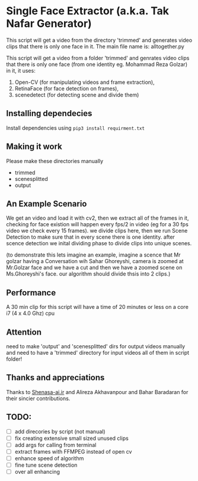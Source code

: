 # Single Face Extractor (a.k.a. Tak Nafar Generator)
This script will get a video from the directory 'trimmed' and generates video clips that there is only one face in it.
The main file name is: alltogether.py 

This script will get a video from a folder 'trimmed' and genrates video 
clips that there is only one face (from one identity eg. Mohammad Reza Golzar) in it,
it uses: 

1. Open-CV (for manipulating videos and frame extraction),
2. RetinaFace (for face detection on frames),
3. scenedetect (for detecting scene and divide them)

## Installing dependecies
Install dependencies using ``` pip3 install requirment.txt ```

## Making it work
Please make these directories manually
- trimmed
- scenesplitted
- output

## An Example Scenario
We get an video and load it with cv2, then we extract all of the frames in it, checking
for face existion will happen every fps/2 in video (eg for a 30 fps video we check every
 15 frames). we divide clips here, then we run Scene Detection to make sure that in every
scene there is one identity.
after scence detection we inital dividing phase to divide clips into unique scenes. 

(to demonstrate this lets imagine an example, imagine a scence
that Mr golzar having a Conversation wih Sahar Ghoreyshi, camera is zoomed at Mr.Golzar face
and we have a cut and then we have a zoomed scene on Ms.Ghoreyshi's face. our algorithm should
divide thsis into 2 clips.)

## Performance
A 30 min clip for this script will have a time of 20 minutes or less on a core i7 (4 x 4.0 Ghz) cpu 

## Attention
need to make 'output' and 'scenesplitted' dirs for output videos manually 
and need to have a 'trimmed' directory for input videos
all of them in script folder!

## Thanks and appreciations
Thanks to [Shenasa-ai.ir](http://Shenasa-ai.ir) and Alireza Akhavanpour and Bahar Baradaran for their sincier contributions.

## TODO: 
- [ ] add direcories by script (not manual)
- [ ] fix creating extensive small sized unused clips
- [ ] add args for calling from terminal
- [ ] extract frames with FFMPEG instead of open cv
- [ ] enhance speed of algorithm
- [ ] fine tune scene detection
- [ ] over all enhancing
